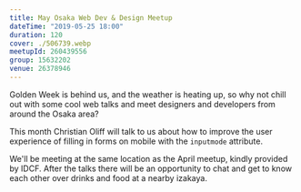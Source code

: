 ```yaml
---
title: May Osaka Web Dev & Design Meetup
dateTime: "2019-05-25 18:00"
duration: 120
cover: ./506739.webp
meetupId: 260439556
group: 15632202
venue: 26378946
---
```


Golden Week is behind us, and the weather is heating up, so why not chill out with some cool web talks and meet designers and developers from around the Osaka area?

This month Christian Oliff will talk to us about how to improve the user experience of filling in forms on mobile with the `inputmode` attribute.

We'll be meeting at the same location as the April meetup, kindly provided by IDCF. After the talks there will be an opportunity to chat and get to know each other over drinks and food at a nearby izakaya.
